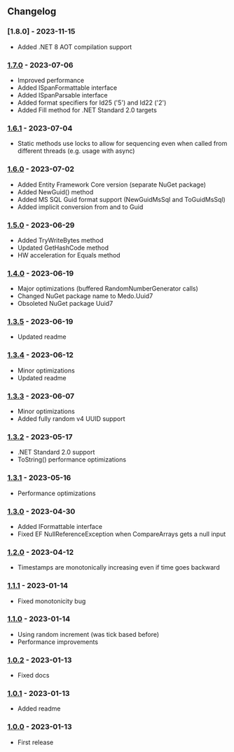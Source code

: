 ## Changelog

### [1.8.0] - 2023-11-15

- Added .NET 8 AOT compilation support


### [1.7.0] - 2023-07-06

- Improved performance
- Added ISpanFormattable interface
- Added ISpanParsable interface
- Added format specifiers for Id25 ('5') and Id22 ('2')
- Added Fill method for .NET Standard 2.0 targets


### [1.6.1] - 2023-07-04

- Static methods use locks to allow for sequencing even when called from
  different threads (e.g. usage with async)


### [1.6.0] - 2023-07-02

- Added Entity Framework Core version (separate NuGet package)
- Added NewGuid() method
- Added MS SQL Guid format support (NewGuidMsSql and ToGuidMsSql)
- Added implicit conversion from and to Guid


### [1.5.0] - 2023-06-29

- Added TryWriteBytes method
- Updated GetHashCode method
- HW acceleration for Equals method


### [1.4.0] - 2023-06-19

- Major optimizations (buffered RandomNumberGenerator calls)
- Changed NuGet package name to Medo.Uuid7
- Obsoleted NuGet package Uuid7


### [1.3.5] - 2023-06-19

- Updated readme


### [1.3.4] - 2023-06-12

- Minor optimizations
- Updated readme


### [1.3.3] - 2023-06-07

- Minor optimizations
- Added fully random v4 UUID support


### [1.3.2] - 2023-05-17

- .NET Standard 2.0 support
- ToString() performance optimizations


### [1.3.1] - 2023-05-16

- Performance optimizations


### [1.3.0] - 2023-04-30

- Added IFormattable interface
- Fixed EF NullReferenceException when CompareArrays gets a null input


### [1.2.0] - 2023-04-12

- Timestamps are monotonically increasing even if time goes backward


### [1.1.1] - 2023-01-14

- Fixed monotonicity bug


### [1.1.0] - 2023-01-14

- Using random increment (was tick based before)
- Performance improvements


### [1.0.2] - 2023-01-13

- Fixed docs


### [1.0.1] - 2023-01-13

- Added readme


### [1.0.0] - 2023-01-13

- First release



[unreleased]: https://github.com/medo64/Medo.uuid7
[1.7.0]: https://www.nuget.org/packages/Medo.Uuid7/1.7.0
[1.6.1]: https://www.nuget.org/packages/Medo.Uuid7/1.6.1
[1.6.0]: https://www.nuget.org/packages/Medo.Uuid7/1.6.0
[1.5.0]: https://www.nuget.org/packages/Medo.Uuid7/1.5.0
[1.4.0]: https://www.nuget.org/packages/Medo.Uuid7/1.4.0
[1.3.5]: https://www.nuget.org/packages/Uuid7/1.3.5
[1.3.4]: https://www.nuget.org/packages/Uuid7/1.3.4
[1.3.3]: https://www.nuget.org/packages/Uuid7/1.3.3
[1.3.2]: https://www.nuget.org/packages/Uuid7/1.3.2
[1.3.1]: https://www.nuget.org/packages/Uuid7/1.3.1
[1.3.0]: https://www.nuget.org/packages/Uuid7/1.3.0
[1.2.0]: https://www.nuget.org/packages/Uuid7/1.2.0
[1.1.1]: https://www.nuget.org/packages/Uuid7/1.1.1
[1.1.0]: https://www.nuget.org/packages/Uuid7/1.1.0
[1.0.2]: https://www.nuget.org/packages/Uuid7/1.0.2
[1.0.1]: https://www.nuget.org/packages/Uuid7/1.0.1
[1.0.0]: https://www.nuget.org/packages/Uuid7/1.0.0